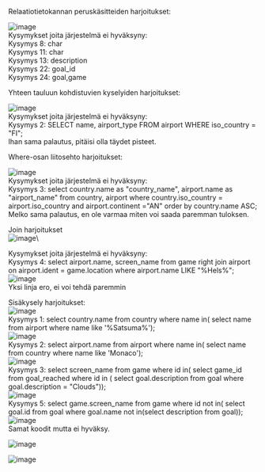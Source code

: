 Relaatiotietokannan peruskäsitteiden harjoitukset:

![image](https://github.com/user-attachments/assets/4a65f5a6-96a6-463b-b262-95139b9fb99f)\
Kysymykset joita järjestelmä ei hyväksyny:\
Kysymys 8: char  
Kysymys 11: char  
Kysymys 13: description  
Kysymys 22: goal_id  
Kysymys 24: goal,game  

Yhteen tauluun kohdistuvien kyselyiden harjoitukset:  

![image](https://github.com/user-attachments/assets/266e1eb7-f28e-4b6c-b320-c4c6d4789048)  
Kysymykset joita järjestelmä ei hyväksyny:  
Kysymys 2: SELECT name, airport_type FROM airport WHERE iso_country = "FI";  
Ihan sama palautus, pitäisi olla täydet pisteet.  

Where-osan liitosehto harjoitukset:  

![image](https://github.com/user-attachments/assets/866c3ef8-f835-418f-be42-5289038703f9)\
Kysymykset joita järjestelmä ei hyväksyny:  \
Kysymys 3: select country.name as "country_name", airport.name as "airport_name" from country, airport where country.iso_country = airport.iso_country and airport.continent ="AN" order by country.name ASC;  
Melko sama palautus, en ole varmaa miten voi saada paremman tuloksen.  

Join harjoitukset  
![image](https://github.com/user-attachments/assets/69554717-3300-4b04-8ff9-9b84239ccbaf)\

Kysymykset joita järjestelmä ei hyväksyny:  
Kysymys 4: select airport.name, screen_name from game right join airport on airport.ident = game.location where airport.name LIKE "%Hels%";  
![image](https://github.com/user-attachments/assets/2166583e-e1c9-4bd7-af91-57d865842e1c)  
Yksi linja ero, ei voi tehdä paremmin  

Sisäkysely harjoitukset:  
![image](https://github.com/user-attachments/assets/b23df9ea-5ab0-42ef-a40c-29abea74e427)   
Kysymys 1: select country.name from country where name in( select name from airport where name like '%Satsuma%');   
![image](https://github.com/user-attachments/assets/5852a106-fb56-41e6-b8fb-a0bbb66004c0)    
Kysymys 2: select airport.name from airport where name in( select name from country where name like 'Monaco');   
![image](https://github.com/user-attachments/assets/24c600d7-0627-4b08-83ee-9c0dfc4e4d5b)   
Kysymys 3: select screen_name from game where id in( select game_id from goal_reached where id in ( select goal.description from goal where goal.description = "Clouds"));   
![image](https://github.com/user-attachments/assets/7f3fb7be-ddae-471c-8ff1-3be5f4fc3a78)   
Kysymys 5: select game.screen_name from game where id not in( select goal.id from goal where goal.name not in(select description from goal));    
![image](https://github.com/user-attachments/assets/76886558-bf53-4d68-93bb-ced44342106a)   
Samat koodit mutta ei hyväksy.    


![image](https://github.com/user-attachments/assets/b933980d-afc8-4dc2-b176-e25294731420)  

![image](https://github.com/user-attachments/assets/2725f803-268f-4a93-a27b-02e7358ff957)



